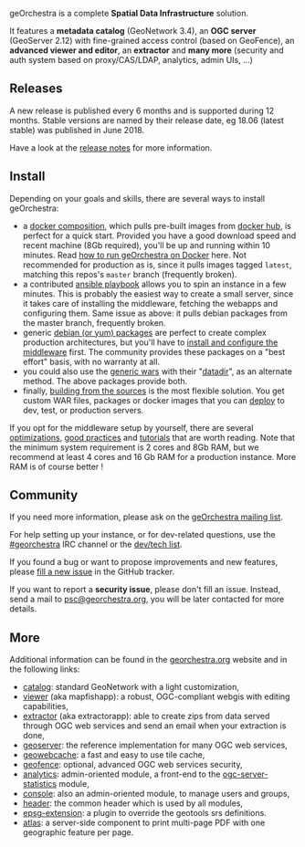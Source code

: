 geOrchestra is a complete **Spatial Data Infrastructure** solution.

It features a **metadata catalog** (GeoNetwork 3.4), an **OGC server** (GeoServer 2.12) with fine-grained access control (based on GeoFence), an **advanced viewer and editor**, an **extractor** and **many more** (security and auth system based on proxy/CAS/LDAP, analytics, admin UIs, ...)

## Releases

A new release is published every 6 months and is supported during 12 months.
Stable versions are named by their release date, eg 18.06 (latest stable) was published in June 2018.

Have a look at the [release notes](https://github.com/georchestra/georchestra/blob/18.06/RELEASE_NOTES.md) for more information.


## Install

Depending on your goals and skills, there are several ways to install geOrchestra:

 * a [docker composition](https://github.com/georchestra/docker/blob/master/docker-compose.yml), which pulls pre-built images from [docker hub](https://hub.docker.com/u/georchestra/), is perfect for a quick start. Provided you have a good download speed and recent machine (8Gb required), you'll be up and running within 10 minutes. Read [how to run geOrchestra on Docker](https://github.com/georchestra/docker/blob/master/README.md) here. Not recommended for production as is, since it pulls images tagged `latest`, matching this repos's `master` branch (frequently broken).
 * a contributed [ansible playbook](https://github.com/georchestra/ansible) allows you to spin an instance in a few minutes. This is probably the easiest way to create a small server, since it takes care of installing the middleware, fetching the webapps and configuring them. Same issue as above: it pulls debian packages from the master branch, frequently broken.
 * generic [debian (or yum) packages](https://packages.georchestra.org/) are perfect to create complex production architectures, but you'll have to [install and configure the middleware](setup.md) first. The community provides these packages on a "best effort" basis, with no warranty at all.
 * you could also use the [generic wars](https://packages.georchestra.org/) with their "[datadir](https://github.com/georchestra/datadir)", as an alternate method. The above packages provide both.
 * finally, [building from the sources](build.md) is the most flexible solution. You get custom WAR files, packages or docker images that you can [deploy](deploy.md) to dev, test, or production servers.

If you opt for the middleware setup by yourself, there are several [optimizations](optimizations.md), [good practices](good_practices.md) and [tutorials](tutorials.md) that are worth reading.
Note that the minimum system requirement is 2 cores and 8Gb RAM, but we recommend at least 4 cores and 16 Gb RAM for a production instance.
More RAM is of course better !


## Community

If you need more information, please ask on the [geOrchestra mailing list](https://groups.google.com/forum/#!forum/georchestra).

For help setting up your instance, or for dev-related questions, use the [#georchestra](https://kiwiirc.com/client/irc.freenode.net/georchestra) IRC channel or the [dev/tech list](https://groups.google.com/forum/#!forum/georchestra-dev).

If you found a bug or want to propose improvements and new features, please [fill a new issue](https://github.com/georchestra/georchestra/issues/new/choose) in the GitHub tracker.

If you want to report a **security issue**, please don't fill an issue. Instead, send a mail to <psc@georchestra.org>, you will be later contacted for more details.

## More

Additional information can be found in the [georchestra.org](http://www.georchestra.org/) website and in the following links:
 * [catalog](https://github.com/georchestra/geonetwork/blob/georchestra-gn3.4-18.06/README.md): standard GeoNetwork with a light customization,
 * [viewer](https://github.com/georchestra/georchestra/blob/master/mapfishapp/README.md) (aka mapfishapp): a robust, OGC-compliant webgis with editing capabilities,
 * [extractor](https://github.com/georchestra/georchestra/blob/master/extractorapp/README.md) (aka extractorapp): able to create zips from data served through OGC web services and send an email when your extraction is done,
 * [geoserver](http://geoserver.org/): the reference implementation for many OGC web services,
 * [geowebcache](http://geowebcache.org/): a fast and easy to use tile cache,
 * [geofence](https://github.com/georchestra/geofence/blob/georchestra/georchestra.md): optional, advanced OGC web services security,
 * [analytics](https://github.com/georchestra/georchestra/blob/master/analytics/README.md): admin-oriented module, a front-end to the [ogc-server-statistics](https://github.com/georchestra/georchestra/blob/master/ogc-server-statistics/README.md) module,
 * [console](https://github.com/georchestra/georchestra/blob/master/console/README.md): also an admin-oriented module, to manage users and groups,
 * [header](https://github.com/georchestra/georchestra/blob/master/header/README.md): the common header which is used by all modules,
 * [epsg-extension](https://github.com/georchestra/georchestra/blob/master/epsg-extension/README.md): a plugin to override the geotools srs definitions.
 * [atlas](https://github.com/georchestra/georchestra/blob/master/atlas/README.md): a server-side component to print multi-page PDF with one geographic feature per page.
